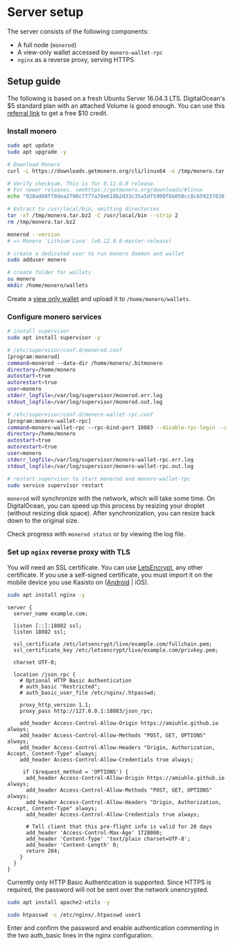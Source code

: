 # Server setup

The server consists of the following components:

* A full node (`monerod`)
* A view-only wallet accessed by `monero-wallet-rpc`
* `nginx` as a reverse proxy, serving HTTPS

## Setup guide

The following is based on a fresh Ubuntu Server 16.04.3 LTS. DigitalOcean's $5 standard plan with an attached Volume is good enough. You can use this [referral link](https://m.do.co/c/657f0844d1ed) to get a free $10 credit.

### Install monero

```bash
sudo apt update
sudo apt upgrade -y

# Download Monero
curl -L https://downloads.getmonero.org/cli/linux64 -o /tmp/monero.tar.bz2

# Verify checksum. This is for 0.12.0.0 release.
# For newer releases, seehttps://getmonero.org/downloads/#linux
echo "928ad08ff0dea2790c7777a70e610b2d33c35a5df5900fbb050cc8c659237636 /tmp/monero.tar.bz2" | sha256sum -c

# Extract to /usr/local/bin, omitting directories
tar -xf /tmp/monero.tar.bz2 -C /usr/local/bin --strip 2
rm /tmp/monero.tar.bz2

monerod --version
# => Monero 'Lithium Luna' (v0.12.0.0-master-release)

# create a dedicated user to run monero daemon and wallet
sudo adduser monero

# create folder for wallets
su monero
mkdir /home/monero/wallets
```

Create a [view only wallet](https://getmonero.org/resources/user-guides/view_only.html) and upload it to `/home/monero/wallets`.

### Configure monero services

```bash
# install supervisor
sudo apt install supervisor -y

# /etc/supervisor/conf.d/monerod.conf
[program:monerod]
command=monerod --data-dir /home/monero/.bitmonero
directory=/home/monero
autostart=true
autorestart=true
user=monero
stderr_logfile=/var/log/supervisor/monerod.err.log
stdout_logfile=/var/log/supervisor/monerod.out.log

# /etc/supervisor/conf.d/monero-wallet-rpc.conf
[program:monero-wallet-rpc]
command=monero-wallet-rpc --rpc-bind-port 18083 --disable-rpc-login --wallet-file /home/monero/wallets/wallet-name --password ''
directory=/home/monero
autostart=true
autorestart=true
user=monero
stderr_logfile=/var/log/supervisor/monero-wallet-rpc.err.log
stdout_logfile=/var/log/supervisor/monero-wallet-rpc.out.log

# restart supervisor to start monerod and monero-wallet-rpc
sudo service supervisor restart
```

`monerod` will synchronize with the network, which will take some time. On DigitalOcean, you can speed up this process by resizing your droplet (without resizing disk space). After synchronization, you can resize back down to the original size.

Check progress with `monerod status` or by viewing the log file.

### Set up `nginx` reverse proxy with TLS

You will need an SSL certificate. You can use [LetsEncrypt](https://letsencrypt.org/), any other certificate. If you use a self-signed certificate, you must import it on the mobile device you use Kasisto on ([Android](https://coderwall.com/p/wv6fpq/add-self-signed-ssl-certificate-to-android-for-browsing) | iOS).

```bash
sudo apt install nginx -y
```

```nginx
server {
  server_name example.com;

  listen [::]:18082 ssl;
  listen 18082 ssl;

  ssl_certificate /etc/letsencrypt/live/example.com/fullchain.pem;
  ssl_certificate_key /etc/letsencrypt/live/example.com/privkey.pem;

  charset UTF-8;

  location /json_rpc {
    # Optional HTTP Basic Authentication
    # auth_basic "Restricted";
    # auth_basic_user_file /etc/nginx/.htpasswd;

    proxy_http_version 1.1;
    proxy_pass http://127.0.0.1:18083/json_rpc;

    add_header Access-Control-Allow-Origin https://amiuhle.github.io always;
    add_header Access-Control-Allow-Methods "POST, GET, OPTIONS" always;
    add_header Access-Control-Allow-Headers "Origin, Authorization, Accept, Content-Type" always;
    add_header Access-Control-Allow-Credentials true always;

     if ($request_method = 'OPTIONS') {
      add_header Access-Control-Allow-Origin https://amiuhle.github.io always;
      add_header Access-Control-Allow-Methods "POST, GET, OPTIONS" always;
      add_header Access-Control-Allow-Headers "Origin, Authorization, Accept, Content-Type" always;
      add_header Access-Control-Allow-Credentials true always;

      # Tell client that this pre-flight info is valid for 20 days
      add_header 'Access-Control-Max-Age' 1728000;
      add_header 'Content-Type' 'text/plain charset=UTF-8';
      add_header 'Content-Length' 0;
      return 204;
    }
  }
}
```

Currently only HTTP Basic Authentication is supported. Since HTTPS is required, the password will not be sent over the network unencrypted.

```bash
sudo apt install apache2-utils -y

sudo htpasswd -c /etc/nginx/.htpasswd user1
```

Enter and confirm the password and enable authentication commenting in the two auth_basic lines in the nginx configuration.
